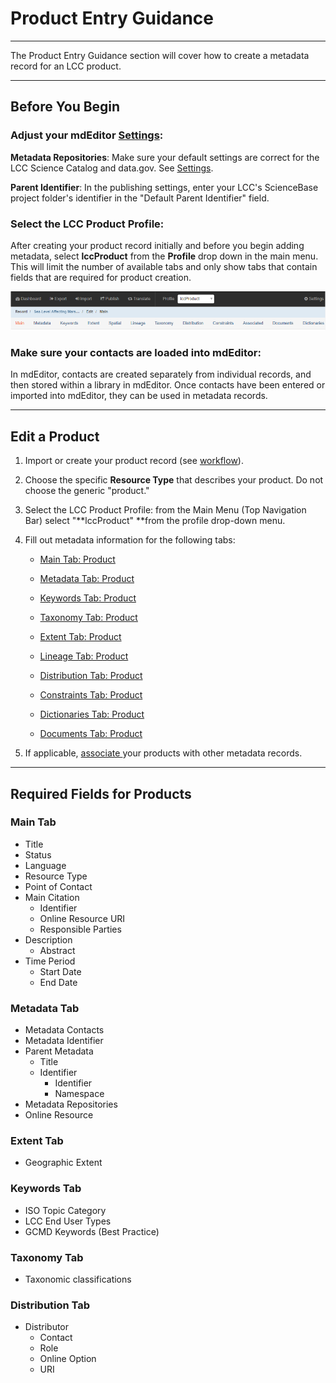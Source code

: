 # Product Entry Guidance

---

The Product Entry Guidance section will cover how to create a metadata record for an LCC product.

---

## Before You Begin

### Adjust your mdEditor [Settings](/settings.md):

**Metadata Repositories**: Make sure your default settings are correct for the LCC Science Catalog and data.gov. See [Settings](/settings.md). 



**Parent Identifier**: In the publishing settings, enter your LCC's ScienceBase project folder's identifier in the "Default Parent Identifier" field.

### Select the LCC Product Profile:

After creating your product record initially and before you begin adding metadata, select **lccProduct** from the **Profile** drop down in the main menu. This will limit the number of available tabs and only show tabs that contain fields that are required for product creation.



![](/assets/profile_lccproduct.PNG)

### Make sure your contacts are loaded into mdEditor:

In mdEditor, contacts are created separately from individual records, and then stored within a library in mdEditor. Once contacts have been entered or imported into mdEditor, they can be used in metadata records.

---

## Edit a Product


1. Import or create your product record (see [workflow](/getting-started.md)).

2. Choose the specific **Resource Type** that describes your product. Do not choose the generic "product."

3. Select the LCC Product Profile: from the Main Menu \(Top Navigation Bar\) select "**lccProduct" **from the profile drop-down menu. 

4. Fill out metadata information for the following tabs:

   * [Main Tab: Product](/product-entry-guidance/main-tab-product.md)

   * [Metadata Tab: Product](/product-entry-guidance/metadata-tab-product.md)

   * [Keywords Tab: Product](/product-entry-guidance/keyword-tab-product.md)
   
   * [Taxonomy Tab: Product](/product-entry-guidance/taxonomy-tab-product.md)
   
   * [Extent Tab: Product](product-entry-guidance/extent-tab-product.md)

   * [Lineage Tab: Product](/product-entry-guidance/lineage.md)

   * [Distribution Tab: Product](/distribution.md)

   * [Constraints Tab: Product](/record-constraints.md)
   
   * [Dictionaries Tab: Product](/product-entry-guidance/dictionaries-tab-product.md)
   
   * [Documents Tab: Product](/product-entry-guidance/documents-tab-products.md)

7. If applicable, [associate ](/product-entry-guidance/associating-records-products.md)your products with other metadata records.

---

## Required Fields for Products

### Main Tab

* Title 
* Status
* Language
* Resource Type
* Point of Contact
* Main Citation
  * Identifier 
  * Online Resource URI
  * Responsible Parties
* Description 
  * Abstract
* Time Period
  * Start Date
  * End Date

### Metadata Tab

* Metadata Contacts
* Metadata Identifier 
* Parent Metadata
  * Title
  * Identifier
    * Identifier
    * Namespace
* Metadata Repositories
* Online Resource

### Extent Tab

* Geographic Extent

### Keywords Tab

* ISO Topic Category 
* LCC End User Types
* GCMD Keywords (Best Practice)

### Taxonomy Tab

* Taxonomic classifications

### Distribution Tab

* Distributor
  * Contact
  * Role
  * Online Option
   * URI
  

